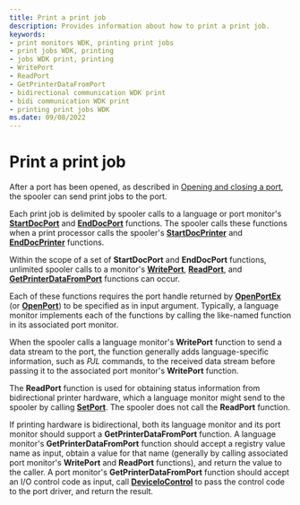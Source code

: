 ```yaml
---
title: Print a print job
description: Provides information about how to print a print job.
keywords:
- print monitors WDK, printing print jobs
- print jobs WDK, printing
- jobs WDK print, printing
- WritePort
- ReadPort
- GetPrinterDataFromPort
- bidirectional communication WDK print
- bidi communication WDK print
- printing print jobs WDK
ms.date: 09/08/2022
---
```


# Print a print job

After a port has been opened, as described in [Opening and closing a port](opening-and-closing-a-port.md), the spooler can send print jobs to the port.

Each print job is delimited by spooler calls to a language or port monitor's [**StartDocPort**](/previous-versions/ff562710(v=vs.85)) and [**EndDocPort**](/previous-versions/ff548742(v=vs.85)) functions. The spooler calls these functions when a print processor calls the spooler's [**StartDocPrinter**](/windows/win32/printdocs/startdocprinter) and [**EndDocPrinter**](/windows/win32/printdocs/enddocprinter) functions.

Within the scope of a set of **StartDocPort** and **EndDocPort** functions, unlimited spooler calls to a monitor's [**WritePort**](/windows-hardware/drivers/ddi/winsplp/nf-winsplp-writeport), [**ReadPort**](/windows-hardware/drivers/ddi/winsplp/nf-winsplp-readport), and [**GetPrinterDataFromPort**](/previous-versions/ff550506(v=vs.85)) functions can occur.

Each of these functions requires the port handle returned by [**OpenPortEx**](/previous-versions/ff559596(v=vs.85)) (or [**OpenPort**](/windows-hardware/drivers/ddi/winsplp/nf-winsplp-openport)) to be specified as in input argument. Typically, a language monitor implements each of the functions by calling the like-named function in its associated port monitor.

When the spooler calls a language monitor's **WritePort** function to send a data stream to the port, the function generally adds language-specific information, such as *PJL* commands, to the received data stream before passing it to the associated port monitor's **WritePort** function.

The **ReadPort** function is used for obtaining status information from bidirectional printer hardware, which a language monitor might send to the spooler by calling [**SetPort**](/windows/win32/printdocs/setport). The spooler does not call the **ReadPort** function.

If printing hardware is bidirectional, both its language monitor and its port monitor should support a **GetPrinterDataFromPort** function. A language monitor's **GetPrinterDataFromPort** function should accept a registry value name as input, obtain a value for that name (generally by calling associated port monitor's **WritePort** and **ReadPort** functions), and return the value to the caller. A port monitor's **GetPrinterDataFromPort** function should accept an I/O control code as input, call [**DeviceIoControl**](/windows/win32/api/ioapiset/nf-ioapiset-deviceiocontrol) to pass the control code to the port driver, and return the result.
